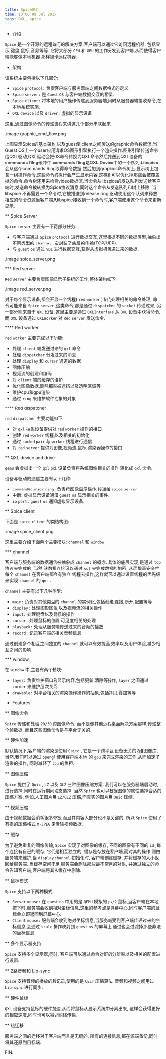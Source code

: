 ```yaml
---
title: Spice简介
time: 13:00 09 Jul 2015
tags: QXL, spice
---
```


* 介绍

`Spice` 是一个开源的远程访问的解决方案,客户端可以通过它访问远程机器,
包括显示,键盘,鼠标,音频等等.
它将大部分 `CPU` 和 `GPU` 的工作分发到客户端,从而使得客户端能够像本地机器
那样操作远程机器.

* 架构

该系统主要包括以下几部分:

- `Spice` `protocol:` 负责客户端与服务器端之间数据格式的定义.
- `Spice` `server:` 是 `Guest` `OS` 与客户端数据交互的桥梁.
- `Spice` `client:` 将本地的用户操作传递到服务器端,同时从服务器端接收命令,在本地系统实施.
- `QXL` `device` 以及 `driver:` 虚拟的显示设备

这里,通过图像命令的传递流程来讲这几个部分串联起来.

.image graphic_cmd_flow.png

上图显示Spice的基本架构,以及guest到client之间传送的graphic命令数据流,当Guest OS上一个user应用请求OS图形引擎执行一个渲染操作.图形引擎传送命令给QXL驱动,QXL驱动会把OS命令转换为QXL命令然后推送到QXL设备的commands RIng缓冲中.commands Ring是QXL Device中的一个队列.Libspice会从这个commands Ring取得命令数据,然后加到graphics命令树上.显示树上包含一组操作命令,这些命令的执行会产生显示内容.这棵树可以优化掉那些会被覆盖掉的命令,命令树还用来检测video数据流.当命令从libspice的发送队列发送给客户端时,发送命令被转换为Spice协议消息,同时这个命令从发送队列和树上移除.
当libspice 不再需要一个命令时,它被推送到release ring.驱动使用这个队列来释放相应的命令资源当客户端从libspice接收到一个命令时,客户端使用这个命令来更新显示.

** Spice Server

`Spice` `server` 主要有一下两部分任务:

- 与客户端通过 `Spice` `protocol` 进行数据交互,这里根据不同的数据类型,抽象出不同类型的 `channel` , 它封装了底层的传输(TCP/UDP).
- 与 `guest` `os` 通过 `VDI` 进行数据交互,获得从虚拟机传递过来的数据.

.image spice_server.png

*** Red server

`Red` `server` 主要负责图像显示子系统的工作,整体架构如下:

.image red_server.png

对于每个显示设备,都会开启一个线程( `red` `worker` )专门处理相关的命令处理,
命令可能来自 `Spice` `server` ,这类命令,都是通过 `dispatcher`
的 `socket` 传递过来, 另一部分则来自于 `QXL` 设备,
这里主要是通过 `QXLInterface` 从 `QXL` 设备中获得命令,
而 `QXL` 设备通过 `QXLWorker` 对 `Red` `server` 发送命令.

**** Red worker

`red` `worker` 主要完成以下功能:

- 处理 `client` 端发送过来的 `qxl` 命令
- 处理 `dispatcher` 分发过来的消息
- 处理 `display` 和 `cursor` 通道的数据
- 图像压缩
- 视频流的创建和编码
- 对 `client` 端的缓存的维护
- 优化图像数据,删除那些被遮挡以及透明区域等
- 维护cpu和gpu渲染
- 通过 `ring` 来维护软件抽象的对象

**** Red dispatcher

`red` `dispatcher` 主要功能如下:

- 对 `qxl` 抽象设备提供对 `red` `worker` 操作的接口
- 创建 `red` `worker` 线程,以及相关的初始化
- 通过 `socketpair` 与 `worker` 线程进行通信
- 对 `red` `server` 提供对图像,视频流,鼠标,渲染器操作的接口

** QXL device and driver

`qemu` 会虚拟出一个 `qxl` `pci` 设备负责将系统图像相关的操作
转化成 `qxl` 命令.

设备与驱动的通信主要有以下几种:

- `command&cursor` `ring:` 负责将图像显示操作,传递给 `spice` `server`
- 中断: 虚拟显示设备通知 `guest` `os` 显示相关的事件.
- `io` `port:` `guest` `os` 通知虚拟显示设备.

** Spice client

下面是 `spice` `client` 的类结构图:

.image spice_client.png

这里主要介绍下面两个主要模块: `channel` 和 `window`

*** channel

客户端与服务端的数据通信被抽象成 `channel` 的概念.
具体的底层实现,是通过 `tcp` 协议来完成的,
当然,该数据连接可以通过 `ssl` 来完成数据的加密,
从而提高安全性. 每个 `channel` 在客户端都会有独立
线程去操作,这样就可以通过设置线程的优先级来实现
`channel` 的 `qos` .

`channel` 主要有以下几种类型:

- `main:` 负责对其他类型的 `channel` 的实例化,包括创建,连接,断开,配置等等
- `display:` 处理图形图像,以及视频流的相关操作
- `input:` 处理键盘以及鼠标的操作
- `cursor:` 处理鼠标的位置,可见度相关的处理
- `playback:` 处理从服务端传送过来的音频的播放
- `record:` 记录客户端的相关音频信息

通过创建多个相互之间独立的 `channel` 就可以有效提高
效率以及用户体验,减少相互之间的影响.

*** window

在 `window` 中,主要有两个模块:

- `layer:` 负责维护窗口的显示内容,包括更新,清除等操作, `layer` 之间通过 `zorder` 来维护层次关系.
- `drawable:` 对平台相关的渲染操作操作的抽象,包括拷贝,叠加等等

* Features

** 图像命令

`Spice` 传递和处理 `2D/3D` 的图像命令,
而不是像其他远程桌面解决方案那样,传递整个帧数据.
而且这些图像命令是与平台无关的.

** 硬件加速

默认情况下,客户端的渲染是使用 `Cairo` ,
它是一个跨平台,设备无关的2维图像库,
当然,我们可以通过 `opengl` 使用客户端本地
的 `gpu` 来完成渲染的工作,从而加速了渲染的操作,
同时减轻了 `cpu` 的负担.

** 图像压缩

`Spice` 提供了 `Quic` , `LZ` 以及 `GLZ` 三种图像压缩方案.
我们可以在服务器端启动时,进行选择,同时在运行期间动态选择.
当然 `Spice` 也可以根据图像的属性选择合适的压缩方案.
例如,人工图片用 `LZ/GLZ` 压缩,而真实的图片用 `Quic` 压缩.

** 视频压缩

由于视频数据会消耗很多带宽,而且其内容大部分也不是关键的,
所以 `Spice` 使用了有损的压缩格式 `M-JPEG` 来传输视频数据.

** 缓存

为了避免重复的图像传输, `Spice` 实现了对图像的缓存,
不同的图像有不同的 `id` ,每个连接有自己的缓存,
它们是相互独立的. 缓存是存放在客户端,而对其的操作
则由服务端来维护,当 `display` `channel` 初始化时,
客户端创建缓存, 并将缓存的大小返回给服务端.
当缓存空间不足,服务端会删除那些最不常用的对象,
并通过独立的命令告知客户端,客户端将其从缓存中删除.

** 鼠标模式

`Spice` 支持以下两种模式:

- `Server` `mouse:` 在 `guest` `os` 中用的是 `QEMU` 模拟的 `ps/2` 鼠标,当客户端在本地按下时,服务端会收到相对坐标信息,这里的参考点是屏幕中心,同时客户端的鼠标会立即返回到屏幕中心.
- `Client` `mouse:` 服务端会收到绝对坐标信息,当服务端受到客户端传递过来的坐标信息,会通过 `scale` 操作映射到 `guest` `os` 的屏幕上,通过也会过滤掉那些非法的坐标信息.

** 多个显示器支持

`Spice` 支持多个显示器,同时,
客户端可以通过命令对屏的分辨率以及相关的配置进行设置.

** 2路音频和 Lip-sync

`Spice` 支持音频的播放的和记录,使用的是 `CELT` 压缩算法.
音频和视频之间用过 `Lip-sync` 进行同步.

** 硬件鼠标

`QXL` 设备支持鼠标的硬件加速,从而将鼠标从显示系统中分离出来,
这样会获得更好的相应速度,同时也可以减少网络传输.

** 热迁移

服务端之间的迁移对于客户端而言是无缝的,
所有的连接信息,都在源端备份,同时将其还原到目标端.

FIN.
